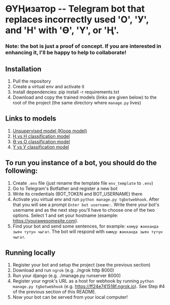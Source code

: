 # ӨҮҢизатор -- Telegram bot that replaces incorrectly used 'О', 'У', and 'Н' with 'Ө', 'Ү', or 'Ң'.


### Note: the bot is just a proof of concept. If you are interested in enhancing it, I'll be happy to help to collaborate!


## Installation

1. Pull the repository
2. Create a virtual env and activate it
3. Install dependencies: pip install -r requirements.txt
4. Download and copy the trained models (links are given below) to the root of the project (the same directory where `manage.py` lives)


## Links to models
1. [Unsupervised model (Kloop model)](https://github.com/kyrgyz-nlp/letter_replacer/releases/download/v0.1-alpha/kloop_with_books_model.bin)
2. [Ң vs Н classification model](https://github.com/kyrgyz-nlp/letter_replacer/releases/download/v0.1-alpha/n_and_n_umlaut_dataset.bin)
3. [Ө vs О classification model](https://github.com/kyrgyz-nlp/letter_replacer/releases/download/v0.1-alpha/o_and_o_umlaut_dataset.bin)
4. [Ү vs У classification model](https://github.com/kyrgyz-nlp/letter_replacer/releases/download/v0.1-alpha/u_and_u_umlaut_dataset.bin)


## To run you instance of a bot, you should do the following:
1. Create `.env` file (just rename the template file `env_template` to `.env`)
2. Go to Telegram's Botfather and register a new bot
3. Write its credentials (BOT_TOKEN and BOT_USERNAME) there
4. Activate you virtual env and run `python manage.py tgbotwebhook`. After that you will see a prompt `Enter bot username:`. Write there your bot's username and as the next step you'll have to choose one of the two options. Select 1 and set your hostname (example: https://yourawesomesite.com).
5. Find your bot and send some sentences, for example: `комур жакканда зыян тутун чыгат`. The bot will respond with `көмүр жакканда зыян түтүн чыгат`.


## Running locally
1. Register your bot and setup the project (see the previous section)
1. Download and run `ngrok` (e.g. ./ngrok http 8000)
2. Run your django (e.g. ./manage.py runserver 8000)
3. Register your ngrok's URL as a host for webhook by running `python manage.py tgbotwebhook` (e.g. https://ff24e741518f.ngrok.io). See Step #4 of the previous section of this README.
4. Now your bot can be served from your local computer!
